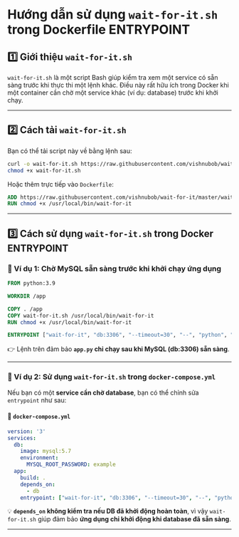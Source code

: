 # Hướng dẫn sử dụng `wait-for-it.sh` trong Dockerfile ENTRYPOINT

## 1️⃣ Giới thiệu `wait-for-it.sh`
`wait-for-it.sh` là một script Bash giúp kiểm tra xem một service có sẵn sàng trước khi thực thi một lệnh khác. Điều này rất hữu ích trong Docker khi một container cần chờ một service khác (ví dụ: database) trước khi khởi chạy.

---

## 2️⃣ Cách tải `wait-for-it.sh`
Bạn có thể tải script này về bằng lệnh sau:
```sh
curl -o wait-for-it.sh https://raw.githubusercontent.com/vishnubob/wait-for-it/master/wait-for-it.sh
chmod +x wait-for-it.sh
```
Hoặc thêm trực tiếp vào `Dockerfile`:
```dockerfile
ADD https://raw.githubusercontent.com/vishnubob/wait-for-it/master/wait-for-it.sh /usr/local/bin/wait-for-it
RUN chmod +x /usr/local/bin/wait-for-it
```

---

## 3️⃣ Cách sử dụng `wait-for-it.sh` trong Docker ENTRYPOINT

### 📌 Ví dụ 1: Chờ MySQL sẵn sàng trước khi khởi chạy ứng dụng
```dockerfile
FROM python:3.9

WORKDIR /app

COPY . /app
COPY wait-for-it.sh /usr/local/bin/wait-for-it
RUN chmod +x /usr/local/bin/wait-for-it

ENTRYPOINT ["wait-for-it", "db:3306", "--timeout=30", "--", "python", "app.py"]
```
👉 Lệnh trên đảm bảo **`app.py` chỉ chạy sau khi MySQL (db:3306) sẵn sàng**.

---

### 📌 Ví dụ 2: Sử dụng `wait-for-it.sh` trong `docker-compose.yml`
Nếu bạn có một **service cần chờ database**, bạn có thể chỉnh sửa `entrypoint` như sau:

#### 📝 `docker-compose.yml`
```yaml
version: '3'
services:
  db:
    image: mysql:5.7
    environment:
      MYSQL_ROOT_PASSWORD: example
  app:
    build: .
    depends_on:
      - db
    entrypoint: ["wait-for-it", "db:3306", "--timeout=30", "--", "python", "app.py"]
```
💡 **`depends_on` không kiểm tra nếu DB đã khởi động hoàn toàn**, vì vậy `wait-for-it.sh` giúp đảm bảo **ứng dụng chỉ khởi động khi database đã sẵn sàng**.

---
